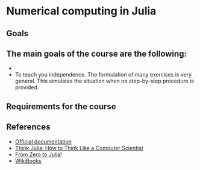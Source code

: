# Numerical computing in Julia

## Goals

The main goals of the course are the following:
-
- 
- To teach you independence. The formulation of many exercises is very general. This simulates the situation when no step-by-step procedure is provided.


## Requirements for the course


## References

- [Official documentation](https://docs.julialang.org/en/v1/)
- [Think Julia: How to Think Like a Computer Scientist](https://benlauwens.github.io/ThinkJulia.jl/latest/book.html#chap01)
- [From Zero to Julia!](https://techytok.com/from-zero-to-julia/)
- [WikiBooks](https://en.wikibooks.org/wiki/Introducing_Julia)
